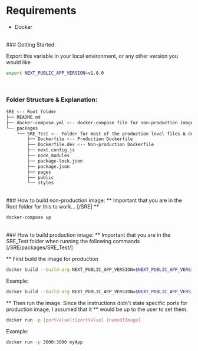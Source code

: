 <br/>

# Requirements 

- Docker

<br/>
### Getting Started

Export this variable in your local environment, or any other version you would like 

```bash
export NEXT_PUBLIC_APP_VERSION=v1.0.0
```
<br/>

### Folder Structure & Explanation:

```bash
SRE <-- Root folder 
├── README.md
├── docker-compose.yml <-- docker-compose file for non-production image
└── packages
    └── SRE_Test <-- Folder for most of the production level files & deps
        ├── Dockerfile <-- Production Dockerfile
        ├── Dockerfile.dev <-- Non-production Dockerfile
        ├── next.config.js
        ├── node_modules
        ├── package-lock.json
        ├── package.json
        ├── pages
        ├── public
        └── styles
```
<br/>
### How to build non-production image:
** Important that you are in the Root folder for this to work... [/SRE] **

```bash
docker-compose up
```

<br/>
### How to build production image:
** Important that you are in the SRE_Test folder when running the following commands  [/SRE/packages/SRE_Test/]

** First build the image for production
```bash
docker build --build-arg NEXT_PUBLIC_APP_VERSION=$NEXT_PUBLIC_APP_VERSION -f Dockerfile -t [nameOfImage] .
```
Example:
```bash
docker build --build-arg NEXT_PUBLIC_APP_VERSION=$NEXT_PUBLIC_APP_VERSION -f Dockerfile -t myApp .
```

** Then run the image. Since the instructions didn't state specific ports for production image, I assumed that it 
** would be up to the user to set them.  

```bash
docker run -p [portValue]:[portValue] [nameOfImage]
```

Example:
```bash
docker run -p 3000:3000 myApp
```

<br/>
